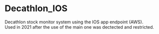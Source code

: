 # Decathlon_IOS
Decathlon stock monitor system using the IOS app endpoint (AWS).  
Used in 2021 after the use of the main one was dectected and restricted.
